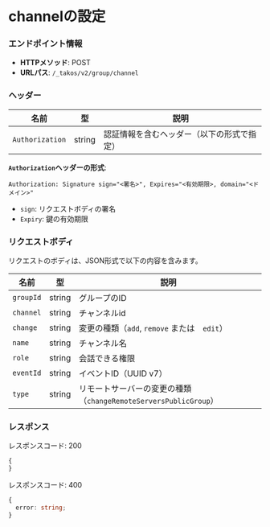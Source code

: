# channelの設定

### エンドポイント情報

- **HTTPメソッド**: POST
- **URLパス**: `/_takos/v2/group/channel`

### ヘッダー

| 名前            | 型     | 説明                                       |
| --------------- | ------ | ------------------------------------------ |
| `Authorization` | string | 認証情報を含むヘッダー（以下の形式で指定） |

**`Authorization`ヘッダーの形式**:

```
Authorization: Signature sign="<署名>", Expires="<有効期限>, domain="<ドメイン>"
```

- `sign`: リクエストボディの署名
- `Expiry`: 鍵の有効期限

### リクエストボディ

リクエストのボディは、JSON形式で以下の内容を含みます。

| 名前      | 型     | 説明                                                             |
| --------- | ------ | ---------------------------------------------------------------- |
| `groupId` | string | グループのID                                                     |
| `channel` | string | チャンネルid                                                     |
| `change`  | string | 変更の種類（`add`, `remove` または　`edit`）                     |
| `name`    | string | チャンネル名                                                     |
| `role`    | string | 会話できる権限                                                   |
| `eventId` | string | イベントID（UUID v7）                                            |
| `type`    | string | リモートサーバーの変更の種類（`changeRemoteServersPublicGroup`） |

### レスポンス

レスポンスコード: 200

```ts
{
}
```

レスポンスコード: 400

```ts
{
  error: string;
}
```
